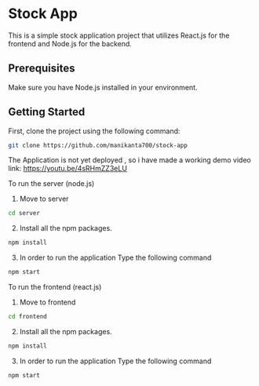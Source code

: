 # Stock App

This is a simple stock application project that utilizes React.js for the frontend and Node.js for the backend.

## Prerequisites

Make sure you have Node.js installed in your environment.

## Getting Started

First, clone the project using the following command:

```bash
git clone https://github.com/manikanta700/stock-app
```
The Application is not yet deployed , so i have made a working demo video 
link: https://youtu.be/4sRHmZZ3eLU


To run the server (node.js)

1. Move to server
```bash
cd server
```
2. Install all the npm packages. 
```bash
npm install
```
3. In order to run the application Type the following command
```bash
npm start
```

To run the frontend (react.js)

1. Move to frontend
```bash
cd frontend
```
2. Install all the npm packages. 
```bash
npm install
```
3. In order to run the application Type the following command
```bash
npm start
```
